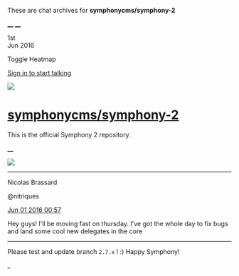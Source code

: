 These are chat archives for **symphonycms/symphony-2**

[__](/symphonycms/symphony-2/archives/2016/06/02)
[__](/symphonycms/symphony-2/archives/2016/05/31)

1st  
Jun 2016

Toggle Heatmap

[Sign in to start talking](/login?action=login&button=archive-login)

![](https://avatars-02.gitter.im/group/iv/3/57542c45c43b8c601977197e?s=48)

#  [symphonycms/symphony-2](/symphonycms/symphony-2)

This is the official Symphony 2 repository.

[ __ ](/orgs/symphonycms/rooms "More symphonycms rooms" )

![](https://avatars1.githubusercontent.com/u/771169?v=3&s=30)

__ __

Nicolas Brassard

@nitriques

[Jun 01 2016
00:57](https://gitter.im/symphonycms/symphony-2?at=574e3302a78d5a256e39b46a ""
)

Hey guys! I'll be moving fast on thursday. I've got the whole day to fix bugs
and land some cool new delegates in the core

__ __

Please test and update branch `2.7.x` ! :) Happy Symphony!

_

